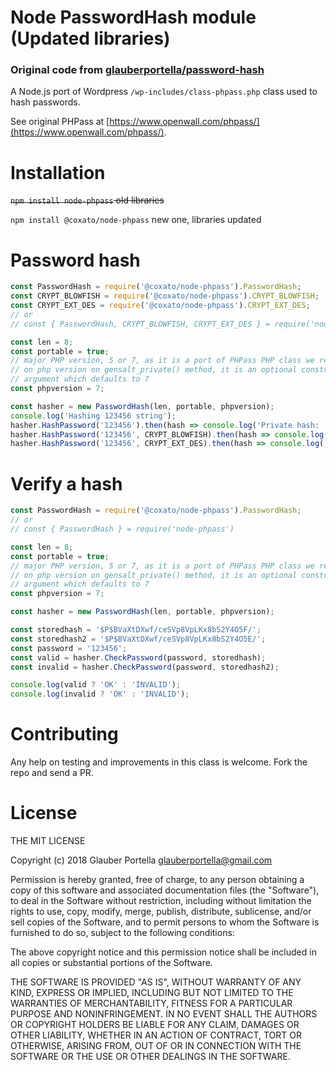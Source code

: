 # Node PasswordHash module (Updated libraries)
### Original code from [glauberportella/password-hash](https://github.com/glauberportella/password-hash)

A Node.js port of Wordpress `/wp-includes/class-phpass.php` class used to hash passwords.

See original PHPass at [https://www.openwall.com/phpass/](https://www.openwall.com/phpass/).

# Installation

<s>`npm install node-phpass` old libraries</s>

`npm install @coxato/node-phpass` new one, libraries updated

# Password hash

```js
const PasswordHash = require('@coxato/node-phpass').PasswordHash;
const CRYPT_BLOWFISH = require('@coxato/node-phpass').CRYPT_BLOWFISH;
const CRYPT_EXT_DES = require('@coxato/node-phpass').CRYPT_EXT_DES;
// or
// const { PasswordHash, CRYPT_BLOWFISH, CRYPT_EXT_DES } = require('node-phpass')

const len = 8;
const portable = true;
// major PHP version, 5 or 7, as it is a port of PHPass PHP class we rely
// on php version on gensalt_private() method, it is an optional constructor 
// argument which defaults to 7
const phpversion = 7; 

const hasher = new PasswordHash(len, portable, phpversion);
console.log('Hashing 123456 string');
hasher.HashPassword('123456').then(hash => console.log('Private hash: ', hash));
hasher.HashPassword('123456', CRYPT_BLOWFISH).then(hash => console.log('BCrypt hash: ', hash));
hasher.HashPassword('123456', CRYPT_EXT_DES).then(hash => console.log('DES hash: ', hash));
```

# Verify a hash

```js
const PasswordHash = require('@coxato/node-phpass').PasswordHash;
// or
// const { PasswordHash } = require('node-phpass')

const len = 8;
const portable = true;
// major PHP version, 5 or 7, as it is a port of PHPass PHP class we rely
// on php version on gensalt_private() method, it is an optional constructor 
// argument which defaults to 7
const phpversion = 7; 

const hasher = new PasswordHash(len, portable, phpversion);

const storedhash = '$P$BVaXtDXwf/ceSVp8VpLKx8bS2Y4O5F/';
const storedhash2 = '$P$BVaXtDXwf/ceSVp8VpLKx8bS2Y4O5E/';
const password = '123456';
const valid = hasher.CheckPassword(password, storedhash);
const invalid = hasher.CheckPassword(password, storedhash2);

console.log(valid ? 'OK' : 'INVALID');
console.log(invalid ? 'OK' : 'INVALID');
```

# Contributing

Any help on testing and improvements in this class is welcome. Fork the repo and send a PR.

# License

THE MIT LICENSE

Copyright (c) 2018 Glauber Portella glauberportella@gmail.com

Permission is hereby granted, free of charge, to any person obtaining a 
copy of this software and associated documentation files (the "Software"), 
to deal in the Software without restriction, including without limitation 
the rights to use, copy, modify, merge, publish, distribute, sublicense, 
and/or sell copies of the Software, and to permit persons to whom the 
Software is furnished to do so, subject to the following conditions:

The above copyright notice and this permission notice shall be included 
in all copies or substantial portions of the Software.

THE SOFTWARE IS PROVIDED "AS IS", WITHOUT WARRANTY OF ANY KIND, EXPRESS 
OR IMPLIED, INCLUDING BUT NOT LIMITED TO THE WARRANTIES OF MERCHANTABILITY, 
FITNESS FOR A PARTICULAR PURPOSE AND NONINFRINGEMENT. IN NO EVENT SHALL THE 
AUTHORS OR COPYRIGHT HOLDERS BE LIABLE FOR ANY CLAIM, DAMAGES OR OTHER 
LIABILITY, WHETHER IN AN ACTION OF CONTRACT, TORT OR OTHERWISE, ARISING FROM, 
OUT OF OR IN CONNECTION WITH THE SOFTWARE OR THE USE OR OTHER DEALINGS 
IN THE SOFTWARE. 
